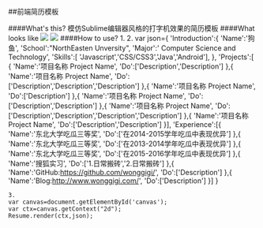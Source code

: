 ##前端简历模板

####What's this?
     模仿Sublime编辑器风格的打字机效果的简历模板
####What looks like
![](https://github.com/wonggigi/Resume.js/blob/master/img/img1.png)
![](https://github.com/wonggigi/Resume.js/blob/master/img/demo.gif)
####How to use?
     1.
     <canvas id="canvas" height="1000px" width="600px"></canvas>
     2.
     var json={
   		'Introduction':{
   			'Name':'狗鱼',
   			'School':"NorthEasten Unversity",
   			'Major':' Computer Science and Technology',
   			'Skills':[ 'Javascript','CSS/CSS3','Java','Android'],
   		},
   		'Projects':[
   		{
   			'Name':'项目名称 Project Name',
   			'Do':['Description','Description']
   		},{
         'Name':'项目名称 Project Name',
   			'Do':['Description','Description','Description']
   		},{
         'Name':'项目名称 Project Name',
   			'Do':['Description']
   		},{
         'Name':'项目名称 Project Name',
   			'Do':['Description','Description']
   		},{
         'Name':'项目名称 Project Name',
   			'Do':['Description','Description','Description','Description']
   		},{
         'Name':'项目名称 Project Name',
   			'Do':['Description','Description']
   		}],
   		'Experience':[{
   			'Name':'东北大学吃瓜三等奖',
   			'Do':['在2014-2015学年吃瓜中表现优异']
   		},{
         'Name':'东北大学吃瓜三等奖',
   			'Do':['在2013-2014学年吃瓜中表现优异']
   		},{
         'Name':'东北大学吃瓜三等奖',
   			'Do':['在2015-2016学年吃瓜中表现优异']
   		},{
   			'Name':'搜狐实习',
   			'Do':['1.日常搬砖','2.日常搬砖']
   		},{
   			'Name':'GitHub:https://github.com/wonggigi/',
   			'Do':['Description']
   		},{
   			'Name':'Blog:http://www.wonggigi.com/',
   			'Do':['Description']
   		}]
   	}

    3.
    var canvas=document.getElementById('canvas');
  	var ctx=canvas.getContext("2d");
  	Resume.render(ctx,json);

